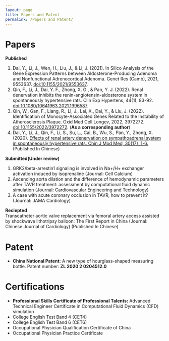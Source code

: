 ```yaml
---
layout: page
title: Papers and Patent
permalink: /Papers and Patent/
---
```

# Papers
**Published**  
1. Dai, Y., Li, J., Wen, H., Liu, J., & Li, J. (2021). In Silico Analysis of the Gene Expression Patterns between Aldosterone-Producing Adenoma and Nonfunctional Adrenocortical Adenoma. Genet Res (Camb), 2021, 9553637. [doi:10.1155/2021/9553637](https://pubmed.ncbi.nlm.nih.gov/34690553/).  
2. Qin, F., Li, J., Dai, Y. F., Zhong, X. G., & Pan, Y. J. (2022). Renal denervation inhibits the renin-angiotensin-aldosterone system in spontaneously hypertensive rats. Clin Exp Hypertens, 44(1), 83-92. [doi:10.1080/10641963.2021.1996587](https://pubmed.ncbi.nlm.nih.gov/34818958/).  
3. Qin, W., Gan, F., Liang, R., Li, J., Lai, X., Dai, Y., & Liu, J. (2022). Identification of Monocyte-Associated Genes Related to the Instability of Atherosclerosis Plaque. Oxid Med Cell Longev, 2022, 3972272. [doi:10.1155/2022/3972272](https://pubmed.ncbi.nlm.nih.gov/36187340/). (**As a corresponding author**)  
4. Dai, Y., Li, J., Qin, F., Li, S., Su, L., Cai, B., Wu, S., Pan, Y., Zhong, X. (2020). [Effects of renal artery
denervation on sympathoadrenal system in spontaneously hypertensive rats. Chin J Mod Med, 30(17), 1-6.](https://kns.cnki.net/kcms2/article/abstract?v=3uoqIhG8C44YLTlOAiTRKibYlV5Vjs7i8oRR1PAr7RxjuAJk4dHXotnIwvixtIFFcGuybztdNV4IQVjVYYm1WU1tnhRJVMu2&uniplatform=NZKPT) (Published In Chinese)

**Submitted(Under review)**  
1. GRK2/beta-arrestin1 signaling is involved in Na+/H+ exchanger activation induced by isoprenaline (Journal: Cell Calcium)  
2. Ascending aorta dilation and the difference of hemodynamic parameters after TAVR treatment: assessment by computational fluid dynamic simulation (Journal: Cardiovascular Engineering and Technology)
3. A case with acute coronary occlusion in TAVR, how to prevent it? (Journal: JAMA Cardiology)

**Reciepted**  
Transcatheter aortic valve replacement via femoral artery access assisted by shockwave lithotripsy balloon: The First Report in China (Journal: Chinese Journal of Cardiology) (Published In Chinese)

# Patent
- **China National Patent:** A new type of hourglass-shaped measuring bottle. Patent number: **ZL 2020 2 0204512.0**

# Certifications
- **Professional Skills Certificate of Professional Talents:** Advanced Technical Engineer Certificate in Computational Fluid Dynamics (CFD) simulation
- College English Test Band 4 (CET4) 
- College English Test Band 6 (CET6)
- Occupational Physician Qualification Certificate of China 
- Occupational Physician Practice Certificate




